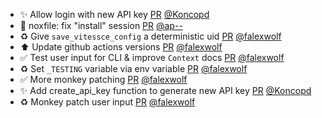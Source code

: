 - ✨ Allow login with new API key [PR](https://github.com/laminlabs/lamin-cli/pull/65) [@Koncopd](https://github.com/Koncopd)
- 🐛 noxfile: fix "install" session [PR](https://github.com/laminlabs/lamindb/pull/1898) [@ap--](https://github.com/ap--)
- ♻️ Give `save_vitessce_config` a deterministic uid [PR](https://github.com/laminlabs/lamindb/pull/1897) [@falexwolf](https://github.com/falexwolf)
- ⬆️ Update github actions versions [PR](https://github.com/laminlabs/lamindb-setup/pull/845) [@falexwolf](https://github.com/falexwolf)
- ✅ Test user input for CLI & improve `Context` docs [PR](https://github.com/laminlabs/lamindb/pull/1895) [@falexwolf](https://github.com/falexwolf)
- ♻️ Set `_TESTING` variable via env variable [PR](https://github.com/laminlabs/lamindb-setup/pull/843) [@falexwolf](https://github.com/falexwolf)
- ✅ More monkey patching [PR](https://github.com/laminlabs/lamin-cli/pull/67) [@falexwolf](https://github.com/falexwolf)
- ✨ Add create_api_key function to generate new API key [PR](https://github.com/laminlabs/lamindb-setup/pull/842) [@Koncopd](https://github.com/Koncopd)
- ♻️ Monkey patch user input [PR](https://github.com/laminlabs/lamin-cli/pull/66) [@falexwolf](https://github.com/falexwolf)
